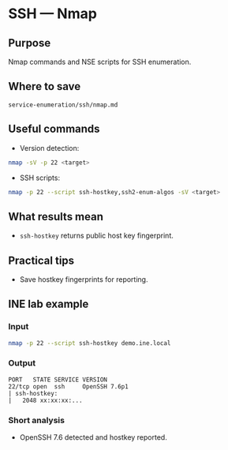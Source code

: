 # SSH — Nmap

## Purpose
Nmap commands and NSE scripts for SSH enumeration.

## Where to save
`service-enumeration/ssh/nmap.md`

## Useful commands
- Version detection:
```bash
nmap -sV -p 22 <target>
```
- SSH scripts:
```bash
nmap -p 22 --script ssh-hostkey,ssh2-enum-algos -sV <target>
```

## What results mean
- `ssh-hostkey` returns public host key fingerprint.

## Practical tips
- Save hostkey fingerprints for reporting.

## INE lab example
### Input
```bash
nmap -p 22 --script ssh-hostkey demo.ine.local
```
### Output
```
PORT   STATE SERVICE VERSION
22/tcp open  ssh     OpenSSH 7.6p1
| ssh-hostkey:
|   2048 xx:xx:xx:...
```
### Short analysis
- OpenSSH 7.6 detected and hostkey reported.
